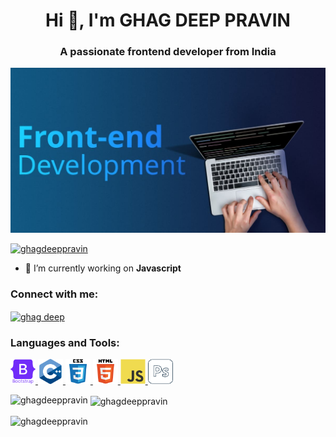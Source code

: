 <h1 align="center">Hi 👋, I'm GHAG DEEP PRAVIN</h1>
<h3 align="center">A passionate frontend developer from India</h3>

<p align="left"> <img src="profilegithub.jpg" alt="ghagdeeppravin" /> </p>

<p align="left"> <a href="https://github.com/ryo-ma/github-profile-trophy"><img src="https://github-profile-trophy.vercel.app/?username=ghagdeeppravin" alt="ghagdeeppravin" /></a> </p>

- 🔭 I’m currently working on **Javascript**

<h3 align="left">Connect with me:</h3>
<p align="left">
<a href="https://linkedin.com/in/ghag deep" target="blank"><img align="center" src="https://raw.githubusercontent.com/rahuldkjain/github-profile-readme-generator/master/src/images/icons/Social/linked-in-alt.svg" alt="ghag deep" height="30" width="40" /></a>
</p>

<h3 align="left">Languages and Tools:</h3>
<p align="left"> <a href="https://getbootstrap.com" target="_blank" rel="noreferrer"> <img src="https://raw.githubusercontent.com/devicons/devicon/master/icons/bootstrap/bootstrap-plain-wordmark.svg" alt="bootstrap" width="40" height="40"/> </a> <a href="https://www.w3schools.com/cpp/" target="_blank" rel="noreferrer"> <img src="https://raw.githubusercontent.com/devicons/devicon/master/icons/cplusplus/cplusplus-original.svg" alt="cplusplus" width="40" height="40"/> </a> <a href="https://www.w3schools.com/css/" target="_blank" rel="noreferrer"> <img src="https://raw.githubusercontent.com/devicons/devicon/master/icons/css3/css3-original-wordmark.svg" alt="css3" width="40" height="40"/> </a> <a href="https://www.w3.org/html/" target="_blank" rel="noreferrer"> <img src="https://raw.githubusercontent.com/devicons/devicon/master/icons/html5/html5-original-wordmark.svg" alt="html5" width="40" height="40"/> </a> <a href="https://developer.mozilla.org/en-US/docs/Web/JavaScript" target="_blank" rel="noreferrer"> <img src="https://raw.githubusercontent.com/devicons/devicon/master/icons/javascript/javascript-original.svg" alt="javascript" width="40" height="40"/> </a> <a href="https://www.photoshop.com/en" target="_blank" rel="noreferrer"> <img src="https://raw.githubusercontent.com/devicons/devicon/master/icons/photoshop/photoshop-line.svg" alt="photoshop" width="40" height="40"/> </a> </p>

<p><img align="left" src="https://github-readme-stats.vercel.app/api/top-langs?username=ghagdeeppravin&show_icons=true&locale=en&layout=compact" alt="ghagdeeppravin" /></p>

<p>&nbsp;<img align="center" src="https://github-readme-stats.vercel.app/api?username=ghagdeeppravin&show_icons=true&locale=en" alt="ghagdeeppravin" /></p>

<p><img align="center" src="https://github-readme-streak-stats.herokuapp.com/?user=ghagdeeppravin&" alt="ghagdeeppravin" /></p>
